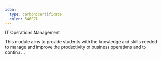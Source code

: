 ```yaml
---
icon:
  type: carbon:certificate
  color: 546E7A
---
```

IT Operations Management

This module aims to provide students with the knowledge and skills needed to manage and improve the productivity of business operations and to continu ... 
